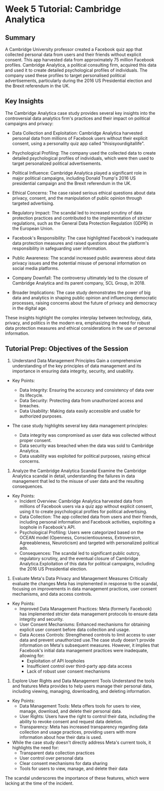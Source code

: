 # Week 5 Tutorial: Cambridge Analytica 

## Summary 
A Cambridge University professor created a Facebook quiz app that collected personal data from users and their friends without explicit consent. This app harvested data from approximately 75 million Facebook profiles. Cambridge Analytica, a political consulting firm, acquired this data and used it to create detailed psychological profiles of individuals. The company used these profiles to target personalised political advertisements, particularly during the 2016 US Presidential election and the Brexit referendum in the UK.

## Key Insights 
The Cambridge Analytica case study provides several key insights into the controversial data analytics firm's practices and their impact on political campaigns and privacy:

- Data Collection and Exploitation: Cambridge Analytica harvested personal data from millions of Facebook users without their explicit consent, using a personality quiz app called "thisisyourdigitallife".

- Psychological Profiling: The company used the collected data to create detailed psychological profiles of individuals, which were then used to target personalized political advertisements.

- Political Influence: Cambridge Analytica played a significant role in major political campaigns, including Donald Trump's 2016 US presidential campaign and the Brexit referendum in the UK.

- Ethical Concerns: The case raised serious ethical questions about data privacy, consent, and the manipulation of public opinion through targeted advertising.

- Regulatory Impact: The scandal led to increased scrutiny of data protection practices and contributed to the implementation of stricter regulations, such as the General Data Protection Regulation (GDPR) in the European Union.

- Facebook's Responsibility: The case highlighted Facebook's inadequate data protection measures and raised questions about the platform's responsibility in safeguarding user information.

- Public Awareness: The scandal increased public awareness about data privacy issues and the potential misuse of personal information on social media platforms.

- Company Downfall: The controversy ultimately led to the closure of Cambridge Analytica and its parent company, SCL Group, in 2018.

- Broader Implications: The case study demonstrates the power of big data and analytics in shaping public opinion and influencing democratic processes, raising concerns about the future of privacy and democracy in the digital age.

These insights highlight the complex interplay between technology, data, privacy, and politics in the modern era, emphasizing the need for robust data protection measures and ethical considerations in the use of personal information.

## Tutorial Prep: Objectives of the Session
1. Understand Data Management Principles
Gain a comprehensive understanding of the key principles of data management and its importance in ensuring data integrity, security, and usability.
- Key Points:
    - Data Integrity: Ensuring the accuracy and consistency of data over its lifecycle.
    - Data Security: Protecting data from unauthorized access and breaches.
    - Data Usability: Making data easily accessible and usable for authorized purposes.

- The case study highlights several key data management principles:
    - Data integrity was compromised as user data was collected without proper consent.
    - Data security was breached when the data was sold to Cambridge Analytica.
    - Data usability was exploited for political purposes, raising ethical concerns.

1. Analyze the Cambridge Analytica Scandal
Examine the Cambridge Analytica scandal in detail, understanding the failures in data management that led to the misuse of user data and the resulting consequences.
- Key Points:
    - Incident Overview: Cambridge Analytica harvested data from millions of Facebook users via a quiz app without explicit consent, using it to create psychological profiles for political advertising.
    - Data Collection: The app collected data from users and their friends, including personal information and Facebook activities, exploiting a loophole in Facebook's API.
    - Psychological Profiling: Users were categorized based on the OCEAN model (Openness, Conscientiousness, Extroversion, Agreeableness, Neuroticism) and targeted with personalized political ads.
    - Consequences: The scandal led to significant public outcry, regulatory scrutiny, and the eventual closure of Cambridge Analytica.Exploitation of this data for political campaigns, including the 2016 US Presidential election.
  
1. Evaluate Meta's Data Privacy and Management Measures
Critically evaluate the changes Meta has implemented in response to the scandal, focusing on improvements in data management practices, user consent mechanisms, and data access controls.
- Key Points:
    - Improved Data Management Practices: Meta (formerly Facebook) has implemented stricter data management protocols to ensure data integrity and security.
    - User Consent Mechanisms: Enhanced mechanisms for obtaining explicit user consent before data collection and usage.
    - Data Access Controls: Strengthened controls to limit access to user data and prevent unauthorized use.The case study doesn't provide information on Meta's subsequent measures. However, it implies that Facebook's initial data management practices were inadequate, allowing for:
        - Exploitation of API loopholes
        - Insufficient control over third-party app data access
        - Lack of robust user consent mechanisms
  
1. Explore User Rights and Data Management Tools
Understand the tools and features Meta provides to help users manage their personal data, including viewing, managing, downloading, and deleting information.
- Key Points:
    - Data Management Tools: Meta offers tools for users to view, manage, download, and delete their personal data.
    - User Rights: Users have the right to control their data, including the ability to revoke consent and request data deletion.
    - Transparency: Meta has increased transparency regarding data collection and usage practices, providing users with more information about how their data is used.
- While the case study doesn't directly address Meta's current tools, it highlights the need for:
    - Transparent data collection practices
    - User control over personal data
    - Clear consent mechanisms for data sharing
    - Tools for users to view, manage, and delete their data

The scandal underscores the importance of these features, which were lacking at the time of the incident.